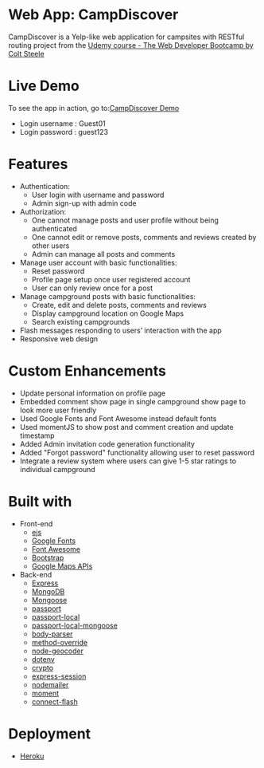 # Web App: CampDiscover
CampDiscover is a Yelp-like web application for campsites with RESTful routing project from the [Udemy course - The Web Developer Bootcamp by Colt Steele](https://www.udemy.com/course/the-web-developer-bootcamp/)
# Live Demo
To see the app in action, go to:[CampDiscover Demo](https://git.heroku.com/campdiscover.git)
- Login username : Guest01
- Login password : guest123
# Features
- Authentication:
  - User login with username and password
  - Admin sign-up with admin code
- Authorization:
  - One cannot manage posts and user profile without being authenticated
  - One cannot edit or remove posts, comments and reviews created by other users
  - Admin can manage all posts and comments
- Manage user account with basic functionalities:
  - Reset password
  - Profile page setup once user registered account
  - User can only review once for a post
- Manage campground posts with basic functionalities:
  - Create, edit and delete posts, comments and reviews
  - Display campground location on Google Maps
  - Search existing campgrounds
- Flash messages responding to users’ interaction with the app
- Responsive web design
# Custom Enhancements
- Update personal information on profile page
- Embedded comment show page in single campground show page to look more user friendly
- Used Google Fonts and Font Awesome instead default fonts
- Used momentJS to show post and comment creation and update timestamp
- Added Admin invitation code generation functionality
- Added "Forgot password" functionality allowing user to reset password
- Integrate a review system where users can give 1-5 star ratings to individual campground
# Built with
- Front-end
  - [ejs](https://www.npmjs.com/package/ejs)
  - [Google Fonts](https://fonts.google.com/)
  - [Font Awesome](https://fontawesome.com/)
  - [Bootstrap](https://getbootstrap.com/)
  - [Google Maps APIs](https://cloud.google.com/maps-platform/)
- Back-end
  - [Express](https://expressjs.com/)
  - [MongoDB](https://www.mongodb.com/)
  - [Mongoose](https://mongoosejs.com/)
  - [passport](http://www.passportjs.org/)
  - [passport-local](https://www.npmjs.com/package/passport-local)
  - [passport-local-mongoose](https://www.npmjs.com/package/passport-local-mongoose)
  - [body-parser](https://www.npmjs.com/package/body-parser)
  - [method-override](https://www.npmjs.com/package/method-override)
  - [node-geocoder](https://www.npmjs.com/package/node-geocoder)
  - [dotenv](https://www.npmjs.com/package/dotenv)
  - [crypto](https://nodejs.org/api/crypto.html#crypto_crypto)
  - [express-session](https://github.com/expressjs/session#express-session)
  - [nodemailer](https://nodemailer.com/about/)
  - [moment](https://momentjs.com/)
  - [connect-flash](https://www.npmjs.com/package/connect-flash)
# Deployment
- [Heroku](https://heroku.com/)
